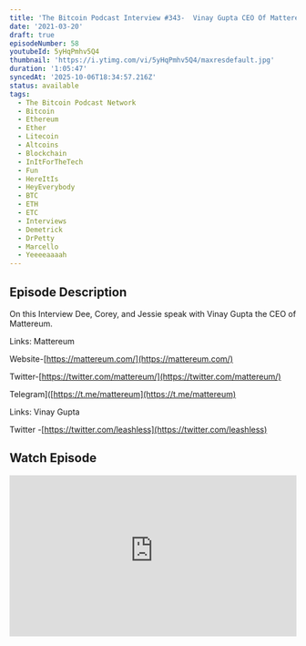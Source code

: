 ```yaml
---
title: 'The Bitcoin Podcast Interview #343-  Vinay Gupta CEO Of Mattereum'
date: '2021-03-20'
draft: true
episodeNumber: 58
youtubeId: 5yHqPmhv5Q4
thumbnail: 'https://i.ytimg.com/vi/5yHqPmhv5Q4/maxresdefault.jpg'
duration: '1:05:47'
syncedAt: '2025-10-06T18:34:57.216Z'
status: available
tags:
  - The Bitcoin Podcast Network
  - Bitcoin
  - Ethereum
  - Ether
  - Litecoin
  - Altcoins
  - Blockchain
  - InItForTheTech
  - Fun
  - HereItIs
  - HeyEverybody
  - BTC
  - ETH
  - ETC
  - Interviews
  - Demetrick
  - DrPetty
  - Marcello
  - Yeeeeaaaah
---
```

## Episode Description

On this Interview Dee, Corey, and Jessie speak with Vinay Gupta the CEO of Mattereum.  
  
Links: Mattereum  
  
Website-[https://mattereum.com/](https://mattereum.com/)  
  
Twitter-[https://twitter.com/mattereum/](https://twitter.com/mattereum/)  
  
Telegram\]\([https://t.me/mattereum](https://t.me/mattereum)  
  
Links: Vinay Gupta  
  
Twitter -[https://twitter.com/leashless](https://twitter.com/leashless)

## Watch Episode

<div style="position: relative; padding-bottom: 56.25%; height: 0; overflow: hidden;">
  <iframe
    src="https://www.youtube-nocookie.com/embed/5yHqPmhv5Q4"
    style="position: absolute; top: 0; left: 0; width: 100%; height: 100%;"
    frameborder="0"
    allow="accelerometer; autoplay; clipboard-write; encrypted-media; gyroscope; picture-in-picture"
    allowfullscreen
  ></iframe>
</div>

